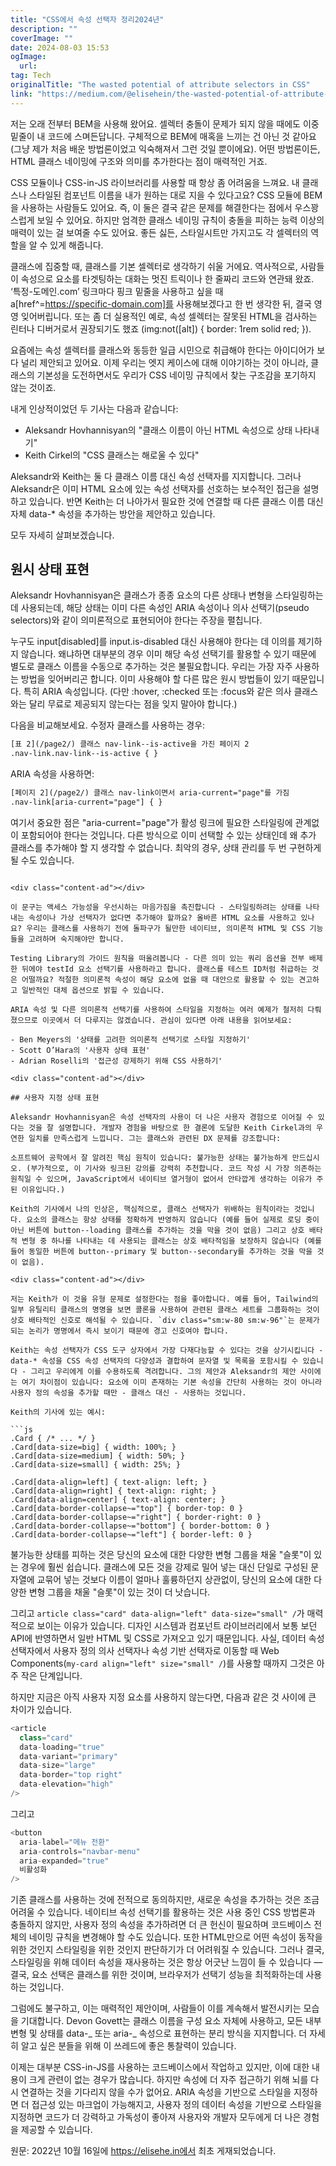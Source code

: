 ```yaml
---
title: "CSS에서 속성 선택자 정리2024년"
description: ""
coverImage: ""
date: 2024-08-03 15:53
ogImage: 
  url: 
tag: Tech
originalTitle: "The wasted potential of attribute selectors in CSS"
link: "https://medium.com/@elisehein/the-wasted-potential-of-attribute-selectors-in-css-49102cb88f34"
---
```




저는 오래 전부터 BEM을 사용해 왔어요. 셀렉터 충돌이 문제가 되지 않을 때에도 이중 밑줄이 내 코드에 스며든답니다. 구체적으로 BEM에 매혹을 느끼는 건 아닌 것 같아요 (그냥 제가 처음 배운 방법론이었고 익숙해져서 그런 것일 뿐이에요). 어떤 방법론이든, HTML 클래스 네이밍에 구조와 의미를 추가한다는 점이 매력적인 거죠.

CSS 모듈이나 CSS-in-JS 라이브러리를 사용할 때 항상 좀 어려움을 느껴요. 내 클래스나 스타일된 컴포넌트 이름을 내가 원하는 대로 지을 수 있다고요? CSS 모듈에 BEM을 사용하는 사람들도 있어요. 즉, 이 둘은 결국 같은 문제를 해결한다는 점에서 우스꽝스럽게 보일 수 있어요. 하지만 엄격한 클래스 네이밍 규칙이 충돌을 피하는 능력 이상의 매력이 있는 걸 보여줄 수도 있어요. 좋든 싫든, 스타일시트만 가지고도 각 셀렉터의 역할을 알 수 있게 해줍니다.

클래스에 집중할 때, 클래스를 기본 셀렉터로 생각하기 쉬울 거에요. 역사적으로, 사람들이 속성으로 요소를 타겟팅하는 대화는 멋진 트릭이나 한 줄짜리 코드와 연관돼 왔죠. ‘특정-도메인.com’ 링크마다 핑크 밑줄을 사용하고 싶을 때 a[href^=https://specific-domain.com]를 사용해보겠다고 한 번 생각한 뒤, 결국 영영 잊어버립니다. 또는 좀 더 실용적인 예로, 속성 셀렉터는 잘못된 HTML을 검사하는 린터나 디버거로서 권장되기도 했죠 (img:not([alt]) { border: 1rem solid red; }).

요즘에는 속성 셀렉터를 클래스와 동등한 일급 시민으로 취급해야 한다는 아이디어가 보다 널리 제안되고 있어요. 이제 우리는 엣지 케이스에 대해 이야기하는 것이 아니라, 클래스의 기본성을 도전하면서도 우리가 CSS 네이밍 규칙에서 찾는 구조감을 포기하지 않는 것이죠.

<div class="content-ad"></div>

내게 인상적이었던 두 기사는 다음과 같습니다:

- Aleksandr Hovhannisyan의 "클래스 이름이 아닌 HTML 속성으로 상태 나타내기"
- Keith Cirkel의 "CSS 클래스는 해로울 수 있다"

Aleksandr와 Keith는 둘 다 클래스 이름 대신 속성 선택자를 지지합니다. 그러나 Aleksandr은 이미 HTML 요소에 있는 속성 선택자를 선호하는 보수적인 접근을 설명하고 있습니다. 반면 Keith는 더 나아가서 필요한 것에 연결할 때 다른 클래스 이름 대신 자체 data-\* 속성을 추가하는 방안을 제안하고 있습니다.

모두 자세히 살펴보겠습니다.

<div class="content-ad"></div>

## 원시 상태 표현

Aleksandr Hovhannisyan은 클래스가 종종 요소의 다른 상태나 변형을 스타일링하는 데 사용되는데, 해당 상태는 이미 다른 속성인 ARIA 속성이나 의사 선택기(pseudo selectors)와 같이 의미론적으로 표현되어야 한다는 주장을 펼칩니다.

누구도 input[disabled]를 input.is-disabled 대신 사용해야 한다는 데 이의를 제기하지 않습니다. 왜냐하면 대부분의 경우 이미 해당 속성 선택기를 활용할 수 있기 때문에 별도로 클래스 이름을 수동으로 추가하는 것은 불필요합니다. 우리는 가장 자주 사용하는 방법을 잊어버리곤 합니다. 이미 사용해야 할 다른 많은 원시 방법들이 있기 때문입니다. 특히 ARIA 속성입니다. (다만 :hover, :checked 또는 :focus와 같은 의사 클래스와는 달리 무료로 제공되지 않는다는 점을 잊지 말아야 합니다.)

다음을 비교해보세요. 수정자 클래스를 사용하는 경우:

<div class="content-ad"></div>

```html
[표 2](/page2/) 클래스 nav-link--is-active을 가진 페이지 2
.nav-link.nav-link--is-active { }
```

ARIA 속성을 사용하면:

```html
[페이지 2](/page2/) 클래스 nav-link이면서 aria-current="page"를 가짐
.nav-link[aria-current="page"] { }
```

여기서 중요한 점은 "aria-current="page"가 활성 링크에 필요한 스타일링에 관계없이 포함되어야 한다는 것입니다. 다른 방식으로 이미 선택할 수 있는 상태인데 왜 추가 클래스를 추가해야 할 지 생각할 수 없습니다. 최악의 경우, 상태 관리를 두 번 구현하게 될 수도 있습니다.

````

<div class="content-ad"></div>

이 문구는 액세스 가능성을 우선시하는 마음가짐을 촉진합니다 - 스타일링하려는 상태를 나타내는 속성이나 가상 선택자가 없다면 추가해야 할까요? 올바른 HTML 요소를 사용하고 있나요? 우리는 클래스를 사용하기 전에 돌파구가 될만한 네이티브, 의미론적 HTML 및 CSS 기능들을 고려하며 숙지해야만 합니다.

Testing Library의 가이드 원칙을 떠올려봅니다 - 다른 의미 있는 쿼리 옵션을 전부 배제한 뒤에야 testId 요소 선택기를 사용하라고 합니다. 클래스를 테스트 ID처럼 취급하는 것은 어떨까요? 적절한 의미론적 속성이 해당 요소에 없을 때 대안으로 활용할 수 있는 견고하고 일반적인 대체 옵션으로 밝힐 수 있습니다.

ARIA 속성 및 다른 의미론적 선택기를 사용하여 스타일을 지정하는 여러 예제가 철저히 다뤄졌으므로 이곳에서 더 다루지는 않겠습니다. 관심이 있다면 아래 내용을 읽어보세요:

- Ben Meyers의 '상태를 고려한 의미론적 선택기로 스타일 지정하기'
- Scott O’Hara의 '사용자 상태 표현'
- Adrian Roselli의 '접근성 강제하기 위해 CSS 사용하기'

<div class="content-ad"></div>

## 사용자 지정 상태 표현

Aleksandr Hovhannisyan은 속성 선택자의 사용이 더 나은 사용자 경험으로 이어질 수 있다는 것을 잘 설명합니다. 개발자 경험을 바탕으로 한 결론에 도달한 Keith Cirkel과의 우연한 일치를 만족스럽게 느낍니다. 그는 클래스와 관련된 DX 문제를 강조합니다:

소프트웨어 공학에서 잘 알려진 핵심 원칙이 있습니다: 불가능한 상태는 불가능하게 만드십시오. (부가적으로, 이 기사와 링크된 강의를 강력히 추천합니다. 코드 작성 시 가장 의존하는 원칙일 수 있으며, JavaScript에서 네이티브 열거형이 없어서 안타깝게 생각하는 이유가 주된 이유입니다.)

Keith의 기사에서 나의 인상은, 핵심적으로, 클래스 선택자가 위배하는 원칙이라는 것입니다. 요소의 클래스는 항상 상태를 정확하게 반영하지 않습니다 (예를 들어 실제로 로딩 중이 아닌 버튼에 button--loading 클래스를 추가하는 것을 막을 것이 없음) 그리고 상호 배타적 변형 중 하나를 나타내는 데 사용되는 클래스는 상호 배타적임을 보장하지 않습니다 (예를 들어 동일한 버튼에 button--primary 및 button--secondary를 추가하는 것을 막을 것이 없음).

<div class="content-ad"></div>

저는 Keith가 이 것을 유형 문제로 설정한다는 점을 좋아합니다. 예를 들어, Tailwind의 일부 유틸리티 클래스의 명명을 보면 콜론을 사용하여 관련된 클래스 세트를 그룹화하는 것이 상호 배타적인 신호로 해석될 수 있습니다. `div class="sm:w-80 sm:w-96"`는 문제가 되는 논리가 명명에서 즉시 보이기 때문에 경고 신호여야 합니다.

Keith는 속성 선택자가 CSS 도구 상자에서 가장 다재다능할 수 있다는 것을 상기시킵니다 - data-* 속성을 CSS 속성 선택자의 다양성과 결합하여 문자열 및 목록을 포함시킬 수 있습니다 - 그리고 우리에게 이를 수용하도록 격려합니다. 그의 제안과 Aleksandr의 제안 사이에는 여기 차이점이 있습니다: 요소에 이미 존재하는 기본 속성을 간단히 사용하는 것이 아니라 사용자 정의 속성을 추가할 때만 - 클래스 대신 - 사용하는 것입니다.

Keith의 기사에 있는 예시:

```js
.Card { /* ... */ }
.Card[data-size=big] { width: 100%; }
.Card[data-size=medium] { width: 50%; }
.Card[data-size=small] { width: 25%; }

.Card[data-align=left] { text-align: left; }
.Card[data-align=right] { text-align: right; }
.Card[data-align=center] { text-align: center; }
.Card[data-border-collapse~="top"] { border-top: 0 }
.Card[data-border-collapse~="right"] { border-right: 0 }
.Card[data-border-collapse~="bottom"] { border-bottom: 0 }
.Card[data-border-collapse~="left"] { border-left: 0 }
````

<div class="content-ad"></div>

불가능한 상태를 피하는 것은 당신의 요소에 대한 다양한 변형 그룹을 채울 "슬롯"이 있는 경우에 훨씬 쉽습니다. 클래스에 모든 것을 강제로 밀어 넣는 대신 단일로 구성된 문자열에 교묶어 넣는 것보다 이름이 얼마나 훌륭하던지 상관없이, 당신의 요소에 대한 다양한 변형 그룹을 채울 "슬롯"이 있는 것이 더 낫습니다.

그리고 `article class="card" data-align="left" data-size="small" /`가 매력적으로 보이는 이유가 있습니다. 디자인 시스템과 컴포넌트 라이브러리에서 보통 보던 API에 반영하면서 일반 HTML 및 CSS로 가져오고 있기 때문입니다. 사실, 데이터 속성 선택자에서 사용자 정의 의사 선택자나 속성 기반 선택자로 이동할 때 Web Components(`my-card align="left" size="small" /`)를 사용할 때까지 그것은 아주 작은 단계입니다.

하지만 지금은 아직 사용자 지정 요소를 사용하지 않는다면, 다음과 같은 것 사이에 큰 차이가 있습니다.

```js
<article
  class="card"
  data-loading="true"
  data-variant="primary"
  data-size="large"
  data-border="top right"
  data-elevation="high"
/>
```

<div class="content-ad"></div>

그리고

```js
<button
  aria-label="메뉴 전환"
  aria-controls="navbar-menu"
  aria-expanded="true"
  비활성화
/>
```

기존 클래스를 사용하는 것에 전적으로 동의하지만, 새로운 속성을 추가하는 것은 조금 어려울 수 있습니다. 네이티브 속성 선택기를 활용하는 것은 사용 중인 CSS 방법론과 충돌하지 않지만, 사용자 정의 속성을 추가하려면 더 큰 헌신이 필요하며 코드베이스 전체의 네이밍 규칙을 변경해야 할 수도 있습니다. 또한 HTML만으로 어떤 속성이 동작을 위한 것인지 스타일링을 위한 것인지 판단하기가 더 어려워질 수 있습니다. 그러나 결국, 스타일링을 위해 데이터 속성을 재사용하는 것은 항상 어긋난 느낌이 들 수 있습니다 — 결국, 요소 선택은 클래스를 위한 것이며, 브라우저가 선택기 성능을 최적화하는데 사용하는 것입니다.

그럼에도 불구하고, 이는 매력적인 제안이며, 사람들이 이를 계속해서 발전시키는 모습을 기대합니다. Devon Govett는 클래스 이름을 구성 요소 자체에 사용하고, 모든 내부 변형 및 상태를 data-_ 또는 aria-_ 속성으로 표현하는 분리 방식을 지지합니다. 더 자세히 알고 싶은 분들을 위해 이 쓰레드에 좋은 통찰력이 있습니다.

<div class="content-ad"></div>

이제는 대부분 CSS-in-JS를 사용하는 코드베이스에서 작업하고 있지만, 이에 대한 내용이 크게 관련이 없는 경우가 많습니다. 하지만 속성에 더 자주 접근하기 위해 뇌를 다시 연결하는 것을 기다리지 않을 수가 없어요. ARIA 속성을 기반으로 스타일을 지정하면 더 접근성 있는 마크업이 가능해지고, 사용자 정의 데이터 속성을 기반으로 스타일을 지정하면 코드가 더 강력하고 가독성이 좋아져 사용자와 개발자 모두에게 더 나은 경험을 제공할 수 있습니다.

원문: 2022년 10월 16일에 https://elisehe.in에서 최초 게재되었습니다.
